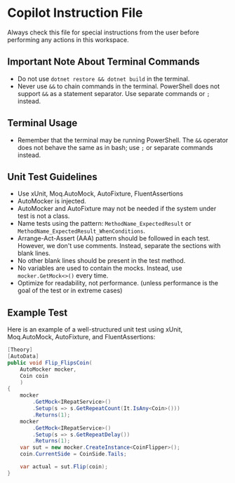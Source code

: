 # Copilot Instruction File

Always check this file for special instructions from the user before performing any actions in this workspace.

## Important Note About Terminal Commands
- Do not use `dotnet restore && dotnet build`  in the terminal.
- Never use `&&` to chain commands in the terminal. PowerShell does not support `&&` as a statement separator. Use separate commands or `;` instead.

## Terminal Usage
- Remember that the terminal may be running PowerShell. The `&&` operator does not behave the same as in bash; use `;` or separate commands instead.

## Unit Test Guidelines
- Use xUnit, Moq.AutoMock, AutoFixture, FluentAssertions
- AutoMocker is injected.
- AutoMocker and AutoFixture may not be needed if the system under test is not a class. 
- Name tests using the pattern: `MethodName_ExpectedResult` or `MethodName_ExpectedResult_WhenConditions`.
- Arrange-Act-Assert (AAA) pattern should be followed in each test. However, we don't use comments. Instead, separate the sections with blank lines.
- No other blank lines should be present in the test method.
- No variables are used to contain the mocks. Instead, use `mocker.GetMock<>()` every time.
- Optimize for readability, not performance. (unless performance is the goal of the test or in extreme cases)

## Example Test

Here is an example of a well-structured unit test using xUnit, Moq.AutoMock, AutoFixture, and FluentAssertions:

```csharp
[Theory]
[AutoData]
public void Flip_FlipsCoin(
    AutoMocker mocker,
    Coin coin
    )
{
    mocker
        .GetMock<IRepatService>()
        .Setup(s => s.GetRepeatCount(It.IsAny<Coin>()))
        .Returns(1);
    mocker
        .GetMock<IRepatService>()
        .Setup(s => s.GetRepeatDelay())
        .Returns(1);
    var sut = new mocker.CreateInstance<CoinFlipper>();
    coin.CurrentSide = CoinSide.Tails;

    var actual = sut.Flip(coin);
}
```
